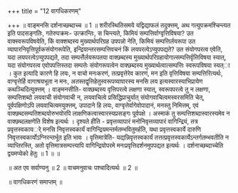 +++
title = "12 वागधिकरणम्"

+++
॥ वाङ्मनसि दर्शनाच्छब्दाच्च ॥ 1 ॥ शरीरस्थितिसमये यद्विद्याफलं तदुक्त्तम्, अथ गत्युपक्रमश्चिन्त्यत इति पादसङ्गतिः, गतेरुपक्रमः- उत्क्रान्तिः, स चिन्त्यते, किमियं सम्पत्तिर्वाग्वृत्तिविषया? उत वाक्स्वरूपविषयेति, किं वाक्शब्दस्य मुख्यार्थपरिग्रह उपपन्नो नेति, किमियं सम्पत्तिर्लयरूपा उत व्यापारनिवृत्तिपूर्वकसंयोगरूपेति, इन्द्रियान्तरसम्पत्तिवचनं किं लयपरत्वेऽप्युपपद्यते? उत संयोगपरत्व एवेति, यदा लयपरत्वेऽप्युपपद्यते, तदा सम्पर्त्तेर्लयरूपतया वाक्छब्दस्य मुख्यार्थपरिग्रहायोगात्सम्पत्तिर्वृत्तिविषया स्यात्, यदा संयोगपरत्व एवोपपत्तिस्तदा सम्पत्तेः संयोगरूपत्वेन वाक्छब्दस्य मुख्यार्थत्वात्सम्पत्तिः स्वरूपविषया स्यत्ा । कुत इत्यादि कारणे हि लयः, न वाचो मनःकरणं, तत्प्रवृत्तेरेव कारणं, मन इति वृत्तिविषया सम्पत्तिरित्यर्थः, वाग्वृत्तेर्हि वागाश्रयभूता न मनः, अतस्तद्वृत्तिहेतुस्वरूपव्यापारस्य मनसि लय इत्यस्वारस्याभिप्रायेण कथञ्चिदित्युक्त्तम् । वाङ्मनसीति- वाक्छब्दस्य वृत्तिपरत्वे लक्षणा स्यात्, स्वरूपपरत्वे तु न लक्षणा, सम्पत्तिशब्दो लयवाची संयोगवाची न, लयवाचित्वे प्रसिद्धिप्राचुर्यात् संयोगवाचित्वमस्वरसमिति चेत्, पूर्वपक्षिणोऽपि लयवाचित्वमयुक्त्तम्, उपादाने हि लयः, वाग्वृत्तेर्वागेवोपादानं, मनस्तु निमित्तम्, एवं वाक्छब्दसम्पतिशब्दयोरुभयोरपि लाक्षणिकत्वास्वारस्यप्रसङ्गः पूर्वपक्षे । अस्माकं तु सम्पत्तिशब्दास्वारस्यमेव न वाक्छब्दलक्षणेति विशेष इत्यर्थः । दृश्यते हीति - प्रवृत्तव्यापारं मनोनिवृत्तव्यापारं वागिन्द्रियं, तत्र प्रवृत्तस्वकायर्े मनसि निवृत्तस्वकार्यं वागिन्द्रियमन्तर्मतम्भवितुमर्हति, यथा प्रवृत्तस्वकार्ये दारुणि निवृत्तस्वकार्योऽग्निरन्तर्भूत इति भावः । वृत्तिमात्रेति- यद्यन्निवृत्तस्वकार्यं तत्तत्प्रवृत्तस्वकार्येऽन्तर्गतम्भवतीति न व्याप्तिरस्ति, अतो वृत्तिमात्रसम्पत्त्यापि वागिन्द्रियोपरमे मनःप्रवृत्तिदर्शनमुपपद्यत इत्यर्थः । दर्शनाच्छब्दाच्चेति द्वयमप्येको हेतुः ॥ 1 ॥ ॥

॥ अत एव सर्वाण्यनु ॥ 2 ॥ वाचमनुवाचः पश्चादित्यर्थः ॥ 2 ॥

॥ वागधिकरणं समाप्तम् ॥

